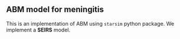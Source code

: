 ## ABM model for meningitis

This is an implementation of ABM using `starsim` python package.
We implement a **SEIRS** model.